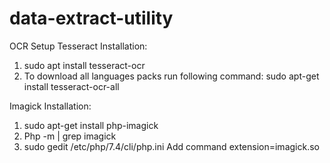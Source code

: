 # data-extract-utility

OCR Setup
Tesseract Installation:
  1. sudo apt install tesseract-ocr
  2. To download all languages packs run following command:
      sudo apt-get install tesseract-ocr-all
      
Imagick Installation:
  1. sudo apt-get install php-imagick
  2. Php -m | grep imagick
  3. sudo gedit /etc/php/7.4/cli/php.ini 
		 Add command extension=imagick.so



